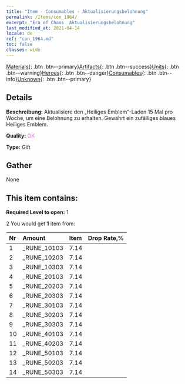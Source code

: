 ```yaml
---
title: "Item - Consumables - Aktualisierungsbelohnung"
permalink: /Items/con_1964/
excerpt: "Era of Chaos  Aktualisierungsbelohnung"
last_modified_at: 2021-04-14
locale: de
ref: "con_1964.md"
toc: false
classes: wide
---
```

 [Materials](/de/Items/){: .btn .btn--primary}[Artifacts](/de/Items/Artifacts/){: .btn .btn--success}[Units](/de/Items/Units/){: .btn .btn--warning}[Heroes](/de/Items/Heroes/){: .btn .btn--danger}[Consumables](/de/Items/Consumables/){: .btn .btn--info}[Unknown](/de/Items/Unknown/){: .btn .btn--primary}

## Details
 **Beschreibung:** Aktualisiere den „Heiliges Emblem“-Laden 15 Mal pro Woche, um eine Belohnung zu erhalten. Gewährt ein zufälliges blaues Heiliges Emblem.

 **Quality:** <span style="color: #DA70D6">OK</span>

 **Type:** Gift

## Gather

  None

## This item contains:

 **Required Level to open:** 1

 2 You would get **1** item  from:

  | Nr | Amount |     Item    | Drop Rate,% |
  |:---|:-------|:------------|:---------:|
  | 1 | _RUNE_10103 | 7.14 | 
  | 2 | _RUNE_10203 | 7.14 | 
  | 3 | _RUNE_10303 | 7.14 | 
  | 4 | _RUNE_20103 | 7.14 | 
  | 5 | _RUNE_20203 | 7.14 | 
  | 6 | _RUNE_20303 | 7.14 | 
  | 7 | _RUNE_30103 | 7.14 | 
  | 8 | _RUNE_30203 | 7.14 | 
  | 9 | _RUNE_30303 | 7.14 | 
  | 10 | _RUNE_40103 | 7.14 | 
  | 11 | _RUNE_40203 | 7.14 | 
  | 12 | _RUNE_50103 | 7.14 | 
  | 13 | _RUNE_50203 | 7.14 | 
  | 14 | _RUNE_50303 | 7.14 | 
